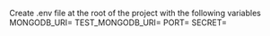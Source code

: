 Create .env file at the root of the project with the following variables
MONGODB_URI=
TEST_MONGODB_URI=
PORT=
SECRET=
